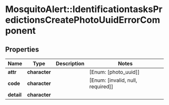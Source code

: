 # MosquitoAlert::IdentificationtasksPredictionsCreatePhotoUuidErrorComponent


## Properties
Name | Type | Description | Notes
------------ | ------------- | ------------- | -------------
**attr** | **character** |  | [Enum: [photo_uuid]] 
**code** | **character** |  | [Enum: [invalid, null, required]] 
**detail** | **character** |  | 


